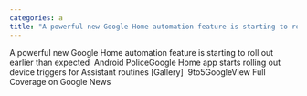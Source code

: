 ```yaml
---
categories: a
title: "A powerful new Google Home automation feature is starting to roll out earlier than expected  Android Police"
---
```

A powerful new Google Home automation feature is starting to roll out earlier than expected&nbsp;&nbsp;Android PoliceGoogle Home app starts rolling out device triggers for Assistant routines [Gallery]&nbsp;&nbsp;9to5GoogleView Full Coverage on Google News
